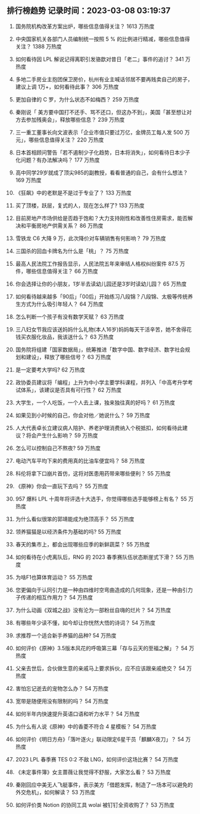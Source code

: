
## 排行榜趋势 记录时间：2023-03-08 03:19:37
  
  1. 国务院机构改革方案出炉，哪些信息值得关注？ 1613 万热度
    
  2. 中央国家机关各部门人员编制统一按照 5 % 的比例进行精减，哪些信息值得关注？ 1388 万热度
    
  3. 如何看待因 LPL 解说记得离职引发骆歆对昔日「老二」事件的追讨？ 341 万热度
    
  4. 多地二手房业主抱团保卫房价，杭州有业主喊话邻居不要再贱卖自己的房子，建议上调 1万+，如何看待此事？ 306 万热度
    
  5. 更加自律的 C 罗，为什么状态不如梅西？ 259 万热度
    
  6. 秦刚说「 美方要中国打不还手、骂不还口，但这办不到」，美国「甚至想让对方去参加残奥会」，释放哪些信息？ 239 万热度
    
  7. 三一重工董事长向文波表示「企业市值只要过万亿，金牌员工每人发 500 万元」，哪些信息值得关注？ 220 万热度
    
  8. 日本首相顾问警告「若不遏制少子化趋势，日本将消失」，如何看待日本少子化问题？有办法解决吗？ 177 万热度
    
  9. 高中同学29岁就成了顶尖985的副教授，看看普通的自己，会有什么想法？ 169 万热度
    
  10. 《狂飙》中的老默是不是过于专业了？ 133 万热度
    
  11. 买了顶楼，跃层，复式的人，现在怎么样了? 133 万热度
    
  12. 目前房地产市场供给是否趋于饱和？大力支持刚性和改善性住房需求，能否解决和平衡房地产供需关系？ 86 万热度
    
  13. 雪铁龙 C6 大降 9 万，此次降价对车辆销售有何影响？ 79 万热度
    
  14. 三国杀的回血卡牌名为什么是「桃」？ 75 万热度
    
  15. 最高人民法院工作报告显示，人民法院五年来审结人格权纠纷案件 87.5 万件，哪些信息值得关注？ 66 万热度
    
  16. 你会选择让你的小朋友，1岁半去读幼儿园还是3岁时读幼儿园？ 65 万热度
    
  17. 如何看待越来越多「90后」「00后」开始练习八段锦？八段锦、太极等传统养生方式为什么吸引年轻人？ 64 万热度
    
  18. 怎么判断一个孩子有没有数学天赋？ 63 万热度
    
  19. 三八妇女节我应该送妈妈什么礼物(本人16岁)妈妈每天干活辛苦，她不舍得花钱买衣服化妆品，我该送什么？ 63 万热度
    
  20. 国务院将组建「国家数据局」，统筹推进「数字中国、数字经济、数字社会规划和建设」，释放了哪些信号？ 63 万热度
    
  21. 是一定要考大学吗? 62 万热度
    
  22. 政协委员建议将「编程」上升为中小学主要学科课程，并列入「中高考升学考试体系」，该建议是否具有可行性？ 62 万热度
    
  23. 大学生，一个人吃饭，一个人去上课，独来独往真的好吗？ 61 万热度
    
  24. 如果见到小时候的自己，你会对他／她说什么？ 59 万热度
    
  25. 人大代表卓长立建议病人陪护、养老护理消费纳入个税抵扣，如何看待此建议？将会产生什么影响？ 59 万热度
    
  26. 怎么可以控制自己不熬夜? 59 万热度
    
  27. 电动汽车平均下来的费用真的比油车便宜吗？ 58 万热度
    
  28. 科伦将拿下口崩片首仿，这将对医患用药带来哪些便利？ 55 万热度
    
  29. 《原神》你会一直玩下去吗？ 55 万热度
    
  30. 957 爆料 LPL 十周年将评选十大选手，你觉得哪些选手能够榜上有名？ 55 万热度
    
  31. 为什么看似很笨的郭靖能成为绝顶高手？ 55 万热度
    
  32. 领养猫猫是以经济条件为基础的吗? 55 万热度
    
  33. 春天的集市上，都会出现哪些应季的新鲜蔬菜？ 55 万热度
    
  34. 如何看待在小虎离队后，RNG 的 2023 春季赛队伍状态断崖式下滑？ 55 万热度
    
  35. 为啥F1也算体育运动？ 55 万热度
    
  36. 您更偏向于认同引力是一种由四维时空弯曲造成的几何现象，还是一种由引力子传递的相互作用力？ 54 万热度
    
  37. 为什么动画《双城之战》没有沦为一部粉丝自嗨的烂片？ 54 万热度
    
  38. 有哪些年少读不懂，如今却让你恍然大悟的诗词？ 54 万热度
    
  39. 求推荐一个适合新手养猫的品种? 54 万热度
    
  40. 如何评价《原神》3.5版本风花的呼吸第三幕「存与云天的至福之解」？ 54 万热度
    
  41. 父亲去世后，合伙做生意的亲戚马上要求拆伙，应不应该跟亲戚绝交？ 54 万热度
    
  42. 害怕忘记逝去的宠物怎么办？ 54 万热度
    
  43. 宽带是随便用没有限制的吗？ 54 万热度
    
  44. 如何半年内快速提升英语口语和听力水平？ 54 万热度
    
  45. 为什么有人说《原神》中的香菱不符合 4 星模板？ 54 万热度
    
  46. 如何评价《明日方舟》「落叶逐火」联动限定6星干员「麒麟X夜刀」？ 54 万热度
    
  47. 2023 LPL 春季赛 TES 0:2 不敌 LNG，如何评价这场比赛？ 54 万热度
    
  48. 《未定事件簿》女主蔷薇让我觉得不舒服，大家怎么看？ 53 万热度
    
  49. 秦刚回应中美无人飞艇事件，表示美方「借题发挥，制造了一场本可以避免的外交危机」，如何解读？ 53 万热度
    
  50. 如何评价类 Notion 的协同工具 wolai 被钉钉全资收购了？ 53 万热度
    